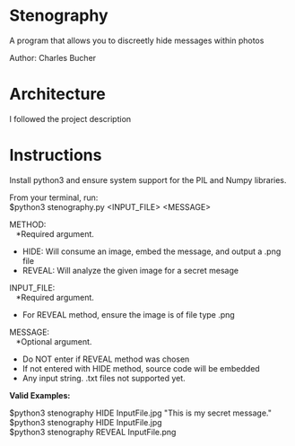 # Stenography
A program that allows you to discreetly hide messages within photos 

Author: Charles Bucher

# Architecture
I followed the project description

# Instructions
Install python3 and ensure system support for the PIL and Numpy libraries.

From your terminal, run: <br>
$python3 stenography.py <METHOD> \<INPUT_FILE> \<MESSAGE>

METHOD:<br>
&nbsp;&nbsp;&nbsp;*Required argument.
- HIDE: Will consume an image, embed the message, and output a .png file
- REVEAL: Will analyze the given image for a secret mesage<br>

INPUT_FILE:<br>
&nbsp;&nbsp;&nbsp;*Required argument.
- For REVEAL method, ensure the image is of file type .png<br>

MESSAGE: <br>
&nbsp;&nbsp;&nbsp;*Optional argument.
- Do NOT enter if REVEAL method was chosen
- If not entered with HIDE method, source code will be embedded
- Any input string. .txt files not supported yet.<br>

**Valid Examples:**

$python3 stenography HIDE InputFile.jpg "This is my secret message."<br>
$python3 stenography HIDE InputFile.jpg<br>
$python3 stenography REVEAL InputFile.png<br>
